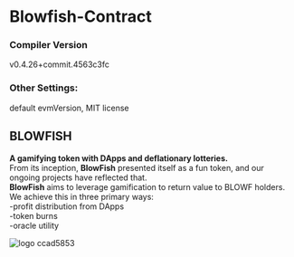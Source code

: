# Blowfish-Contract

### Compiler Version

v0.4.26+commit.4563c3fc

### Other Settings:

default evmVersion, MIT license

## BLOWFISH

**A gamifying token with DApps and deflationary lotteries.** \
From its inception, **BlowFish** presented itself as a fun token, and our ongoing projects have reflected that. \
**BlowFish** aims to leverage gamification to return value to BLOWF holders.\
We achieve this in three primary ways:\
-profit distribution from DApps\
-token burns\
-oracle utility


![logo ccad5853](https://user-images.githubusercontent.com/83841730/117991971-d488a000-b33e-11eb-87fa-492ebb439b4c.png)

